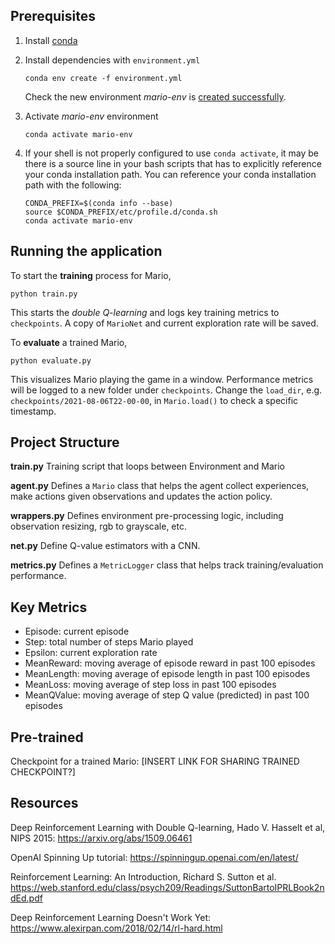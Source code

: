 ## Prerequisites
1. Install [conda](https://www.anaconda.com/products/individual)
2. Install dependencies with `environment.yml`
    ```
    conda env create -f environment.yml
    ```
    Check the new environment *mario-env* is [created successfully](https://docs.conda.io/projects/conda/en/latest/user-guide/tasks/manage-environments.html#creating-an-environment-from-an-environment-yml-file).

3. Activate *mario-env* environment
    ```
    conda activate mario-env
    ```

4.  If your shell is not properly configured to use `conda activate`, it may be there is a source line in your bash scripts that has to explicitly reference your conda installation path. You can reference your conda installation path       with the following: 
    ```
    CONDA_PREFIX=$(conda info --base)
    source $CONDA_PREFIX/etc/profile.d/conda.sh
    conda activate mario-env
    ```


## Running the application
To start the **training** process for Mario,
```
python train.py
```
This starts the *double Q-learning* and logs key training metrics to `checkpoints`. A copy of `MarioNet` and current exploration rate will be saved.

To **evaluate** a trained Mario,
```
python evaluate.py
```
This visualizes Mario playing the game in a window. Performance metrics will be logged to a new folder under `checkpoints`. Change the `load_dir`, e.g. `checkpoints/2021-08-06T22-00-00`, in `Mario.load()` to check a specific timestamp.


## Project Structure
**train.py**
Training script that loops between Environment and Mario

**agent.py**
Defines a `Mario` class that helps the agent collect experiences, make actions given observations and updates the action policy.

**wrappers.py**
Defines environment pre-processing logic, including observation resizing, rgb to grayscale, etc.

**net.py**
Define Q-value estimators with a CNN.

**metrics.py**
Defines a `MetricLogger` class that helps track training/evaluation performance.

## Key Metrics

- Episode: current episode
- Step: total number of steps Mario played
- Epsilon: current exploration rate
- MeanReward: moving average of episode reward in past 100 episodes
- MeanLength: moving average of episode length in past 100 episodes
- MeanLoss: moving average of step loss in past 100 episodes
- MeanQValue: moving average of step Q value (predicted) in past 100 episodes

## Pre-trained

Checkpoint for a trained Mario: [INSERT LINK FOR SHARING TRAINED CHECKPOINT?]

## Resources

Deep Reinforcement Learning with Double Q-learning, Hado V. Hasselt et al, NIPS 2015: https://arxiv.org/abs/1509.06461

OpenAI Spinning Up tutorial: https://spinningup.openai.com/en/latest/

Reinforcement Learning: An Introduction, Richard S. Sutton et al. https://web.stanford.edu/class/psych209/Readings/SuttonBartoIPRLBook2ndEd.pdf

Deep Reinforcement Learning Doesn't Work Yet: https://www.alexirpan.com/2018/02/14/rl-hard.html
